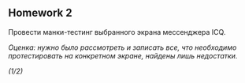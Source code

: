 ## Homework 2

Провести манки-тестинг выбранного экрана мессенджера ICQ.

_Оценка: нужно было рассмотреть и записать все, что необходимо протестировать на конкретном экране, найдены лишь недостатки._

_(1/2)_

